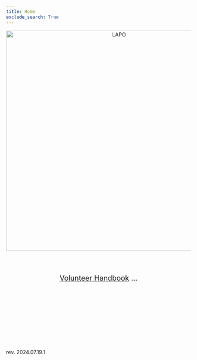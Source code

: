 ```yaml
---
title: Home
exclude_search: True
---
```


<center>

<img src="images/logo-lapo.svg" width="600" height="600" title="LAPO"/>

<br/><br/>

<span style='font-size: 140%;'>[Volunteer Handbook](./handbook) ... </span>

</center>

<br/><br/><br/>
<br/><br/><br/>
<br/><br/><br/>

rev. 2024.07.19.1